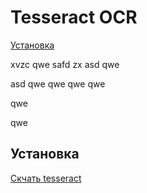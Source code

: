 # Tesseract OCR
[Установка](##Установка)

xvzc
qwe
safd
zx
asd
qwe

asd
qwe
qwe
qwe
qwe


qwe

qwe


## Установка
[Скчать tesseract](https://github.com/UB-Mannheim/tesseract/releases/download/v5.4.0.20240606/tesseract-ocr-w64-setup-5.4.0.20240606.exe)
